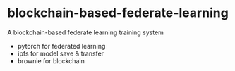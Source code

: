 # blockchain-based-federate-learning
A blockchain-based federate learning training system
- pytorch for federated learning
- ipfs for model save & transfer
- brownie for blockchain

